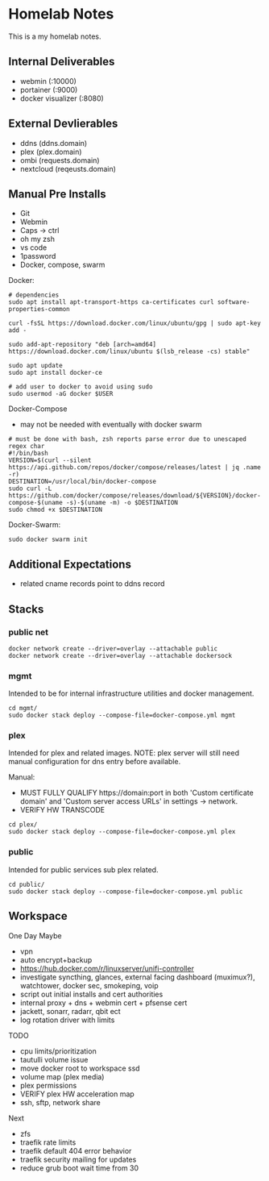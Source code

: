 # Homelab Notes

This is a my homelab notes.

## Internal Deliverables

* webmin (:10000)
* portainer (:9000)
* docker visualizer (:8080)

## External Devlierables

* ddns (ddns.domain)
* plex (plex.domain)
* ombi (requests.domain)
* nextcloud (reqeusts.domain)

## Manual Pre Installs

* Git
* Webmin
* Caps -> ctrl
* oh my zsh
* vs code
* 1password
* Docker, compose, swarm

Docker:

```shell
# dependencies
sudo apt install apt-transport-https ca-certificates curl software-properties-common

curl -fsSL https://download.docker.com/linux/ubuntu/gpg | sudo apt-key add -

sudo add-apt-repository "deb [arch=amd64] https://download.docker.com/linux/ubuntu $(lsb_release -cs) stable"

sudo apt update
sudo apt install docker-ce

# add user to docker to avoid using sudo
sudo usermod -aG docker $USER
```

Docker-Compose

* may not be needed with eventually with docker swarm

```shell
# must be done with bash, zsh reports parse error due to unescaped regex char
#!/bin/bash
VERSION=$(curl --silent https://api.github.com/repos/docker/compose/releases/latest | jq .name -r)
DESTINATION=/usr/local/bin/docker-compose
sudo curl -L https://github.com/docker/compose/releases/download/${VERSION}/docker-compose-$(uname -s)-$(uname -m) -o $DESTINATION
sudo chmod +x $DESTINATION
```

Docker-Swarm:

```shell
sudo docker swarm init
```

## Additional Expectations

* related cname records point to ddns record

## Stacks

### public net
```shell
docker network create --driver=overlay --attachable public
docker network create --driver=overlay --attachable dockersock
```

### mgmt

Intended to be for internal infrastructure utilities and docker management.

```shell
cd mgmt/
sudo docker stack deploy --compose-file=docker-compose.yml mgmt
```

### plex

Intended for plex and related images. NOTE: plex server will still need manual configuration for dns entry before available.

Manual:

* MUST FULLY QUALIFY https://domain:port in both 'Custom certificate domain' and 'Custom server access URLs' in settings -> network.
* VERIFY HW TRANSCODE

```shell
cd plex/
sudo docker stack deploy --compose-file=docker-compose.yml plex
```

### public

Intended for public services sub plex related.

```shell
cd public/
sudo docker stack deploy --compose-file=docker-compose.yml public
```

## Workspace

One Day Maybe

* vpn
* auto encrypt+backup
* https://hub.docker.com/r/linuxserver/unifi-controller
* investigate syncthing, glances, external facing dashboard (muximux?), watchtower, docker sec, smokeping, voip
* script out initial installs and cert authorities
* internal proxy + dns + webmin cert + pfsense cert
* jackett, sonarr, radarr, qbit ect
* log rotation driver with limits

TODO

* cpu limits/prioritization
* tautulli volume issue
* move docker root to workspace ssd
* volume map (plex media)
* plex permissions
* VERIFY plex HW acceleration map
* ssh, sftp, network share

Next
* zfs
* traefik rate limits
* traefik default 404 error behavior
* traefik security mailing for updates
* reduce grub boot wait time from 30